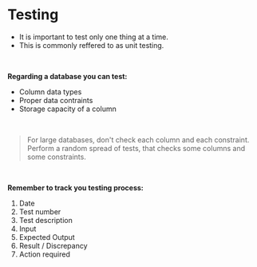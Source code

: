 # Testing

- It is important to test only one thing at a time.
- This is commonly reffered to as unit testing.

<br>

**Regarding a database you can test:**

- Column data types
- Proper data contraints
- Storage capacity of a column

<br>

> For large databases, don't check each column and each constraint.<br>
> Perform a random spread of tests, that checks some columns and some constraints. 

<br>

**Remember to track you testing process:**

1. Date
2. Test number
3. Test description
4. Input 
5. Expected Output
6. Result / Discrepancy
7. Action required
